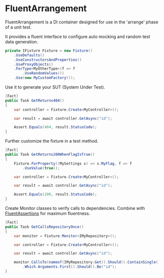 # FluentArrangement

FluentArrangement is a DI container designed for use in the 'arrange' phase of a unit test.

It provides a fluent interface to configure auto mocking and random test data generation.


```c#
private IFixture Fixture = new Fixture()
    .UseDefaults()
    .UseConstructorsAndProperties()
    .UseProxyObjects()
    .ForType<MyOtherType>(f => f
        .UseRandomValues())
    .Use(new MyCustomFactory());
```

Use it to generate your SUT (System Under Test).

```c#
[Fact]
public Task GetReturns404()
{
    var controller = Fixture.Create<MyController>();

    var result = await controller.GetAsync("id");

    Assert.Equals(404, result.StatusCode);
}
```

Further customize the fixture in a test method.

```c#
[Fact]
public Task GetReturns200WhenFlagIsTrue()
{
    Fixture.ForProperty((MySettings s) => s.MyFlag, f => f
        .UseValue(true));

    var controller = Fixture.Create<MyController>();

    var result = await controller.GetAsync("id");

    Assert.Equals(200, result.StatusCode);
}
```

Create Monitor classes to verify calls to dependencies.
Combine with [FluentAssertions](https://fluentassertions.com/) for maximum fluentness.

```c#
[Fact]
public Task GetCallsRepositoryOnce()
{
    var monitor = Fixture.Monitor<IMyRepository>();

    var controller = Fixture.Create<MyController>();

    var result = await controller.GetAsync("id");

    monitor.CallsTo(nameof(IMyRepository.Get)).Should().ContainSingle()
        .Which.Arguments.First().Should().Be("id");
}
```